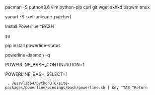 pacman -S puthon3.6 vim python-pip curl git wget sxhkd bspwm tmux

yaourt -S rxvt-unicode-patched

Install Powerline ^BASH

su

pip install powerline-status

powerline-daemon -q

POWERLINE_BASH_CONTINUATION=1

POWERLINE_BASH_SELECT=1
     
     . /usr/lib64/python3.6/site-packages/powerline/bindings/bash/powerline.sh | Key "TAB "Return
